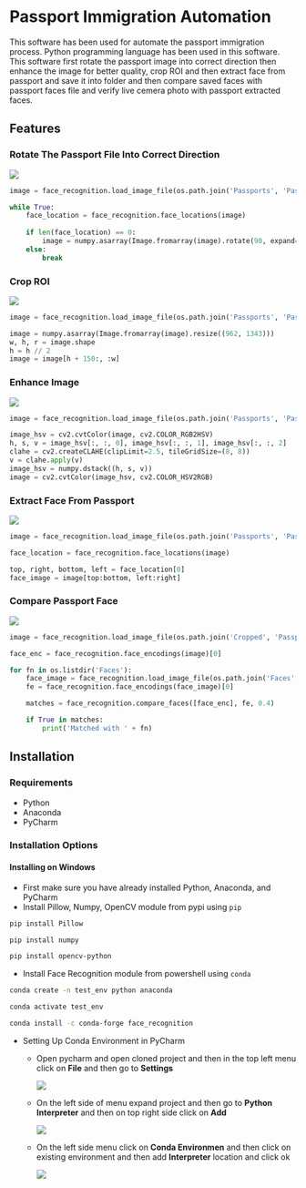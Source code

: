 # Passport Immigration Automation
This software has been used for automate the passport immigration process. Python programming language has been used in this software. This software first rotate the passport image into correct direction then enhance the image for better quality, crop ROI and then extract face from passport and save it into folder and then compare saved faces with passport faces file and verify live cemera photo with passport extracted faces.

## Features
### Rotate The Passport File Into Correct Direction
![](https://i.ibb.co/9qyFZPb/rotate.png)
```python
image = face_recognition.load_image_file(os.path.join('Passports', 'Passport-001.jpg'))

while True:
    face_location = face_recognition.face_locations(image)
    
    if len(face_location) == 0:
        image = numpy.asarray(Image.fromarray(image).rotate(90, expand=True))
    else:
        break
```
### Crop ROI
![](https://i.ibb.co/Qcmj1p8/rotate.png)
```python
image = face_recognition.load_image_file(os.path.join('Passports', 'Passport-001.jpg'))

image = numpy.asarray(Image.fromarray(image).resize((962, 1343)))
w, h, r = image.shape
h = h // 2
image = image[h + 150:, :w]
```
### Enhance Image
![](https://i.ibb.co/hXW3SYh/a.png)
```python
image = face_recognition.load_image_file(os.path.join('Passports', 'Passport-001.jpg'))

image_hsv = cv2.cvtColor(image, cv2.COLOR_RGB2HSV)
h, s, v = image_hsv[:, :, 0], image_hsv[:, :, 1], image_hsv[:, :, 2]
clahe = cv2.createCLAHE(clipLimit=2.5, tileGridSize=(8, 8))
v = clahe.apply(v)
image_hsv = numpy.dstack((h, s, v))
image = cv2.cvtColor(image_hsv, cv2.COLOR_HSV2RGB)
```
### Extract Face From Passport
![](https://i.ibb.co/QPgkj0t/rotate.png)
```python
image = face_recognition.load_image_file(os.path.join('Passports', 'Passport-001.jpg'))

face_location = face_recognition.face_locations(image)

top, right, bottom, left = face_location[0]
face_image = image[top:bottom, left:right]
```
### Compare Passport Face
![](https://i.ibb.co/Y8TTmMm/rotate.png)
```python
image = face_recognition.load_image_file(os.path.join('Cropped', 'Passport-001.jpg'))

face_enc = face_recognition.face_encodings(image)[0]

for fn in os.listdir('Faces'):
    face_image = face_recognition.load_image_file(os.path.join('Faces', fn))
    fe = face_recognition.face_encodings(face_image)[0]

    matches = face_recognition.compare_faces([face_enc], fe, 0.4)

    if True in matches:
        print('Matched with ' + fn)
```
## Installation
### Requirements
  * Python
  * Anaconda
  * PyCharm
### Installation Options
#### Installing on Windows
  * First make sure you have already installed Python, Anaconda, and PyCharm
  * Install Pillow, Numpy, OpenCV module from pypi using `pip`

```bash
pip install Pillow
```
```bash
pip install numpy
```
```bash
pip install opencv-python
```
  * Install Face Recognition module from powershell using `conda`
```bash
conda create -n test_env python anaconda
```
```bash
conda activate test_env
```
```bash
conda install -c conda-forge face_recognition
```
  * Setting Up Conda Environment in PyCharm
    *   Open pycharm and open cloned project and then in the top left menu click on **File** and then go to **Settings** 
    
        ![](https://i.ibb.co/Lt9GPyd/1.jpg)
    *   On the left side of menu expand project and then go to **Python Interpreter** and then on top right side click on **Add**
    
        ![](https://i.ibb.co/cx5L7GD/3.jpg)
    *   On the left side menu click on **Conda Environmen** and then click on existing environment and then add **Interpreter** location and click ok
    
        ![](https://i.ibb.co/ftsQTXK/2.jpg)

